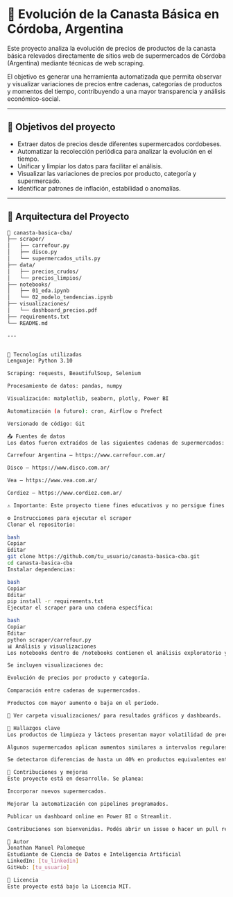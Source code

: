 # 🛒 Evolución de la Canasta Básica en Córdoba, Argentina

Este proyecto analiza la evolución de precios de productos de la canasta básica relevados directamente de sitios web de supermercados de Córdoba (Argentina) mediante técnicas de web scraping.

El objetivo es generar una herramienta automatizada que permita observar y visualizar variaciones de precios entre cadenas, categorías de productos y momentos del tiempo, contribuyendo a una mayor transparencia y análisis económico-social.

---

## 📌 Objetivos del proyecto

- Extraer datos de precios desde diferentes supermercados cordobeses.
- Automatizar la recolección periódica para analizar la evolución en el tiempo.
- Unificar y limpiar los datos para facilitar el análisis.
- Visualizar las variaciones de precios por producto, categoría y supermercado.
- Identificar patrones de inflación, estabilidad o anomalías.

---

## 🧱 Arquitectura del Proyecto

```bash
📁 canasta-basica-cba/
├── scraper/
│   ├── carrefour.py
│   ├── disco.py
│   └── supermercados_utils.py
├── data/
│   ├── precios_crudos/
│   └── precios_limpios/
├── notebooks/
│   ├── 01_eda.ipynb
│   └── 02_modelo_tendencias.ipynb
├── visualizaciones/
│   └── dashboard_precios.pdf
├── requirements.txt
└── README.md

---


🧰 Tecnologías utilizadas
Lenguaje: Python 3.10

Scraping: requests, BeautifulSoup, Selenium

Procesamiento de datos: pandas, numpy

Visualización: matplotlib, seaborn, plotly, Power BI

Automatización (a futuro): cron, Airflow o Prefect

Versionado de código: Git

📤 Fuentes de datos
Los datos fueron extraídos de las siguientes cadenas de supermercados:

Carrefour Argentina – https://www.carrefour.com.ar/

Disco – https://www.disco.com.ar/

Vea – https://www.vea.com.ar/

Cordiez – https://www.cordiez.com.ar/

⚠️ Importante: Este proyecto tiene fines educativos y no persigue fines comerciales. Se respetan los términos de uso de cada sitio web.

⚙️ Instrucciones para ejecutar el scraper
Clonar el repositorio:

bash
Copiar
Editar
git clone https://github.com/tu_usuario/canasta-basica-cba.git
cd canasta-basica-cba
Instalar dependencias:

bash
Copiar
Editar
pip install -r requirements.txt
Ejecutar el scraper para una cadena específica:

bash
Copiar
Editar
python scraper/carrefour.py
📊 Análisis y visualizaciones
Los notebooks dentro de /notebooks contienen el análisis exploratorio y los modelos predictivos de tendencia de precios.

Se incluyen visualizaciones de:

Evolución de precios por producto y categoría.

Comparación entre cadenas de supermercados.

Productos con mayor aumento o baja en el período.

📁 Ver carpeta visualizaciones/ para resultados gráficos y dashboards.

🧠 Hallazgos clave
Los productos de limpieza y lácteos presentan mayor volatilidad de precios.

Algunos supermercados aplican aumentos similares a intervalos regulares.

Se detectaron diferencias de hasta un 40% en productos equivalentes entre cadenas.

📝 Contribuciones y mejoras
Este proyecto está en desarrollo. Se planea:

Incorporar nuevos supermercados.

Mejorar la automatización con pipelines programados.

Publicar un dashboard online en Power BI o Streamlit.

Contribuciones son bienvenidas. Podés abrir un issue o hacer un pull request.

🧑 Autor
Jonathan Manuel Palomeque
Estudiante de Ciencia de Datos e Inteligencia Artificial
LinkedIn: [tu_linkedin]
GitHub: [tu_usuario]

📄 Licencia
Este proyecto está bajo la Licencia MIT.
